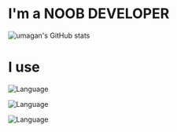 # I'm a NOOB DEVELOPER

![umagan's GitHub stats](https://github-readme-stats.vercel.app/api?username=ganwooma&show_icons=true&theme=radical)

# I use
![Language](https://img.shields.io/badge/Language-CSharp-purple)

![Language](https://img.shields.io/badge/Language-JAVA-orange)

![Language](https://img.shields.io/badge/Language-JAVA-orange)
